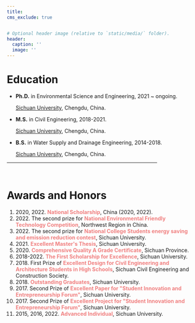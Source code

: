 ```yaml
---
title: 
cms_exclude: true


# Optional header image (relative to `static/media/` folder).
header:
  caption: ''
  image: ''
---
```


<b><h1>Education</h1>
</b>
<ul>

<li><b>Ph.D.</b> in Environmental Science and Engineering, 2021 ~ ongoing.

<a href="https://en.scu.edu.cn/" target="_blank">Sichuan University</a>, Chengdu, China.</li>


<li><b>M.S.</b> in Civil Engineering, 2018-2021.

<a href="https://en.scu.edu.cn/" target="_blank">Sichuan University</a>, Chengdu, China.</li>


<li><b>B.S.</b> in Water Supply and Drainage Engineering, 2014-2018.

<a href="https://en.scu.edu.cn/" target="_blank">Sichuan University</a>, Chengdu, China.</li>

</ul>



<HR style="FILTER: alpha(opacity=100,finishopacity=0,style=3)" width="80%" color=#987cb9 SIZE=3>


<br>

<b><h1>Awards and Honors</h1>
</b>
<ol>


<li> 2020, 2022. <b><p style="color:LightCoral; display:inline">National Scholarship</p></b>, China (2020, 2022).</li>

<li> 2022. The second prize for <b><p style="color:LightCoral; display:inline">National Environmental Friendly Technology Competition</p></b>, Northwest Region in China.</li>

<li> 2022. The second prize for <b><p style="color:LightCoral; display:inline">National College Students energy saving and emission reduction contest</p></b>, Sichuan University.</li>

<li> 2021. <b><p style="color:LightCoral; display:inline">Excellent Master's Thesis</p></b>, Sichuan University.</li>

<li> 2020. <b><p style="color:LightCoral; display:inline">Comprehensive Quality A Grade Certificate</p></b>, Sichuan Province.</li>

<li> 2018-2022. <b><p style="color:LightCoral; display:inline">The First Scholarship for Excellence</p></b>, Sichuan University.</li>

<li> 2018. First Prize of <b><p style="color:LightCoral; display:inline">Excellent Design for Civil Engineering and Architecture Students in High Schools</p></b>, Sichuan Civil Engineering and Construction Society.</li>

<li> 2018. <b><p style="color:LightCoral; display:inline">Outstanding Graduates</p></b>, Sichuan University.</li>

<li> 2017. Second Prize of <b><p style="color:LightCoral; display:inline">Excellent Paper for "Student Innovation and Entrepreneurship Forum"</p></b>, Sichuan University.</li>

<li> 2017. Second Prize of <b><p style="color:LightCoral; display:inline">Excellent Project for "Student Innovation and Entrepreneurship Forum"</p></b>, Sichuan University.</li>

<li> 2015, 2016, 2022. <b><p style="color:LightCoral; display:inline">Advanced Individual</p></b>, Sichuan University.</li>



</ol>